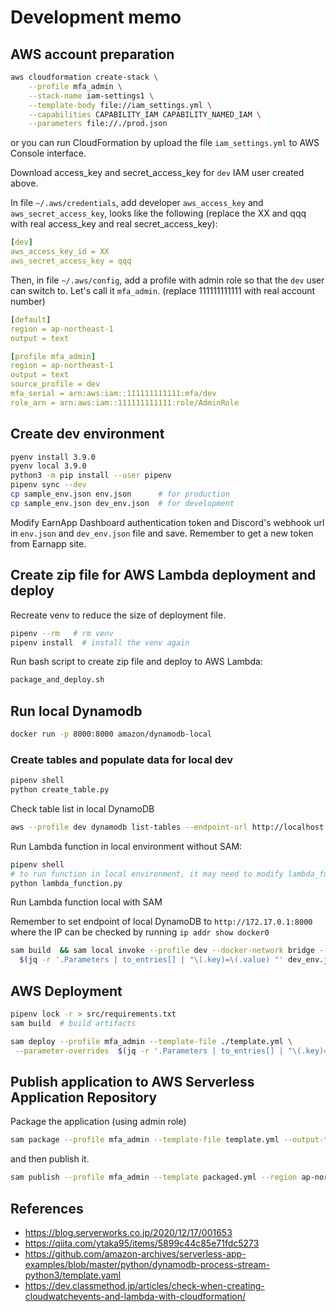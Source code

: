 
# Development memo

## AWS account preparation

```bash
aws cloudformation create-stack \
    --profile mfa_admin \
    --stack-name iam-settings1 \
    --template-body file://iam_settings.yml \
    --capabilities CAPABILITY_IAM CAPABILITY_NAMED_IAM \
    --parameters file://./prod.json
```

or you can run CloudFormation by upload the file `iam_settings.yml` to AWS Console interface.

Download access_key and secret_access_key for `dev` IAM user created above.

In file `~/.aws/credentials`, add developer `aws_access_key` and `aws_secret_access_key`,
looks like the following (replace the XX and qqq with real access_key and real secret_access_key):

```yaml
[dev]
aws_access_key_id = XX
aws_secret_access_key = qqq
```

Then, in file `~/.aws/config`, add a profile with admin role so that the `dev` user can switch to.
Let's call it `mfa_admin`. (replace 111111111111 with real account number)

```yaml
[default]
region = ap-northeast-1
output = text

[profile mfa_admin]
region = ap-northeast-1
output = text
source_profile = dev
mfa_serial = arn:aws:iam::111111111111:mfa/dev
role_arn = arn:aws:iam::111111111111:role/AdminRole
```

## Create dev environment

```bash
pyenv install 3.9.0
pyenv local 3.9.0
python3 -m pip install --user pipenv
pipenv sync --dev
cp sample_env.json env.json      # for production
cp sample_env.json dev_env.json  # for development
```


Modify EarnApp Dashboard authentication token and Discord's webhook url in `env.json` and `dev_env.json` file
and save. Remember to get a new token from Earnapp site.


## Create zip file for AWS Lambda deployment and deploy

Recreate venv to reduce the size of deployment file.
```bash
pipenv --rm   # rm venv
pipenv install  # install the venv again
```


Run bash script to create zip file and deploy to AWS Lambda:

```bash
package_and_deploy.sh
```

## Run local Dynamodb

```bash
docker run -p 8000:8000 amazon/dynamodb-local
```

### Create tables and populate data for local dev

```bash
pipenv shell
python create_table.py
```

Check table list in local DynamoDB

```bash
aws --profile dev dynamodb list-tables --endpoint-url http://localhost:8000 --region ap-northeast-1
```

Run Lambda function in local environment without SAM:

```bash
pipenv shell
# to run function in local environment, it may need to modify lambda_function.py to use dev profile.
python lambda_function.py
```

Run Lambda function local with SAM

 Remember to set endpoint of local DynamoDB to `http://172.17.0.1:8000` where the IP can be checked
by running `ip addr show docker0`

```bash
sam build  && sam local invoke --profile dev --docker-network bridge --parameter-overrides \
  $(jq -r '.Parameters | to_entries[] | "\(.key)=\(.value) "' dev_env.json)
```


## AWS Deployment

```bash
pipenv lock -r > src/requirements.txt
sam build  # build artifacts

sam deploy --profile mfa_admin --template-file ./template.yml \
 --parameter-overrides  $(jq -r '.Parameters | to_entries[] | "\(.key)=\(.value) "' env.json) --resolve-s3
```

## Publish application to AWS Serverless Application Repository

Package the application (using admin role)

```bash
sam package --profile mfa_admin --template-file template.yml --output-template-file packaged.yml --s3-bucket earnappdiscord
```

and then publish it.

```bash
sam publish --profile mfa_admin --template packaged.yml --region ap-northeast-1
```


## References
- https://blog.serverworks.co.jp/2020/12/17/001653
- https://qiita.com/ytaka95/items/5899c44c85e71fdc5273
- https://github.com/amazon-archives/serverless-app-examples/blob/master/python/dynamodb-process-stream-python3/template.yaml
- https://dev.classmethod.jp/articles/check-when-creating-cloudwatchevents-and-lambda-with-cloudformation/